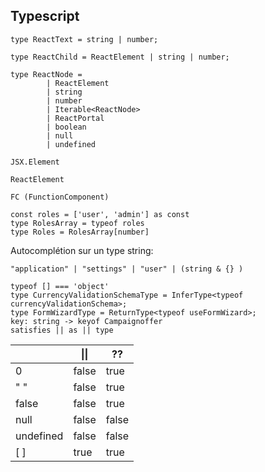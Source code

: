 ## Typescript

```
type ReactText = string | number;

type ReactChild = ReactElement | string | number;

type ReactNode =
        | ReactElement
        | string
        | number
        | Iterable<ReactNode>
        | ReactPortal
        | boolean
        | null
        | undefined

JSX.Element

ReactElement

FC (FunctionComponent)

```

```
const roles = ['user', 'admin'] as const
type RolesArray = typeof roles
type Roles = RolesArray[number]
```

Autocomplétion sur un type string:
```
"application" | "settings" | "user" | (string & {} )
```

```
typeof [] === 'object'
type CurrencyValidationSchemaType = InferType<typeof currencyValidationSchema>;
type FormWizardType = ReturnType<typeof useFormWizard>;
key: string -> keyof Campaignoffer
satisfies || as || type
```

|           | \|\|  | ??    |
|-----------|-------|-------|
| 0         | false | true  |
| " "       | false | true  |
| false     | false | true  |
| null      | false | false |
| undefined | false | false |
| [ ]       | true  | true  |
